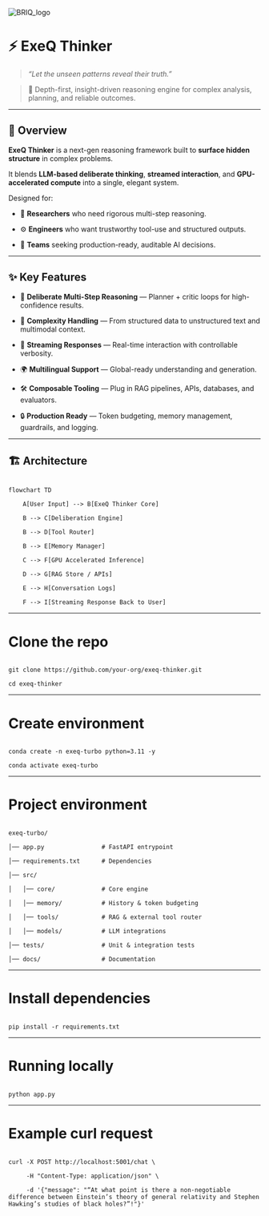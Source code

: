 ![BRIQ_logo](https://github.com/user-attachments/assets/50fe082c-141a-42a5-92d0-089bad5a0e1b)

# ⚡️ ExeQ Thinker

> *“Let the unseen patterns reveal their truth.”*  

> 🧠 Depth-first, insight-driven reasoning engine for complex analysis, planning, and reliable outcomes.

---

## 🌌 Overview

**ExeQ Thinker** is a next-gen reasoning framework built to **surface hidden structure** in complex problems.  

It blends **LLM-based deliberate thinking**, **streamed interaction**, and **GPU-accelerated compute** into a single, elegant system.

Designed for:

- 🧠 **Researchers** who need rigorous multi-step reasoning.  

- ⚙️ **Engineers** who want trustworthy tool-use and structured outputs.  

- 🏢 **Teams** seeking production-ready, auditable AI decisions.

---

## ✨ Key Features

- 🧭 **Deliberate Multi-Step Reasoning** — Planner + critic loops for high-confidence results.  

- 🧩 **Complexity Handling** — From structured data to unstructured text and multimodal context.  

- 📡 **Streaming Responses** — Real-time interaction with controllable verbosity.  

- 🌍 **Multilingual Support** — Global-ready understanding and generation.  

- 🛠 **Composable Tooling** — Plug in RAG pipelines, APIs, databases, and evaluators.  

- 🔒 **Production Ready** — Token budgeting, memory management, guardrails, and logging.

---

## 🏗 Architecture

```mermaid

flowchart TD

    A[User Input] --> B[ExeQ Thinker Core]

    B --> C[Deliberation Engine]

    B --> D[Tool Router]

    B --> E[Memory Manager]

    C --> F[GPU Accelerated Inference]

    D --> G[RAG Store / APIs]

    E --> H[Conversation Logs]

    F --> I[Streaming Response Back to User]

```

---
# Clone the repo

```

git clone https://github.com/your-org/exeq-thinker.git

cd exeq-thinker

```



---



# Create environment

```

conda create -n exeq-turbo python=3.11 -y

conda activate exeq-turbo

```



---



# Project environment

```

exeq-turbo/

│── app.py                # FastAPI entrypoint

│── requirements.txt      # Dependencies

│── src/

│   │── core/             # Core engine

│   │── memory/           # History & token budgeting

│   │── tools/            # RAG & external tool router

│   │── models/           # LLM integrations

│── tests/                # Unit & integration tests

│── docs/                 # Documentation

```



---



# Install dependencies

```

pip install -r requirements.txt

```



---



# Running locally

```

python app.py

```



---



# Example curl request

```

curl -X POST http://localhost:5001/chat \

     -H "Content-Type: application/json" \

     -d '{"message": "“At what point is there a non-negotiable difference between Einstein’s theory of general relativity and Stephen Hawking’s studies of black holes?”!"}'

```
